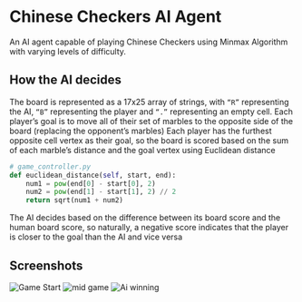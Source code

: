 # Chinese Checkers AI Agent

An AI agent capable of playing Chinese Checkers using Minmax Algorithm with varying levels of difficulty.

## How the AI decides
The board is represented as a 17x25 array of strings, with `“R”` representing the AI, `“B”` representing the player and `“.”` representing  an empty cell. Each player’s goal is to move all of their set of marbles to the opposite side of the board (replacing the opponent’s marbles)
Each player has the furthest opposite cell vertex as their goal, so the board is scored based on the sum of each marble’s distance and the goal vertex using Euclidean distance
```py
# game_controller.py
def euclidean_distance(self, start, end):    
    num1 = pow(end[0] - start[0], 2)    
    num2 = pow(end[1] - start[1], 2) // 2    
    return sqrt(num1 + num2)
```
The AI decides based on the difference between its board score and the human board score, so naturally, a negative score indicates that the player is closer to the goal than the AI and vice versa
## Screenshots
![Game Start](ScreenShots/gameStart.png)
![mid game](ScreenShots/midGame.png)
![Ai winning](ScreenShots/aiWin.png)
